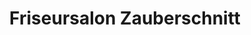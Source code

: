 ---
title: "Friseursalon Zauberschnitt"
url: /halstenbek/friseursalon-zauberschnitt/
shop: Friseur
---